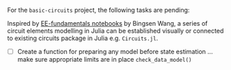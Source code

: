 For the `basic-circuits` project, the following tasks are pending:

Inspired by [EE-fundamentals notebooks](https://github.com/bingsen-wang/EE-Fundamentals) by Bingsen Wang, a series of circuit elements modelling in Julia can be established visually or connected to existing circuits package in Julia e.g. `Circuits.jl`.
- [ ] Create a function for preparing any model before state estimation ... make sure appropriate limits are in place `check_data_model()`